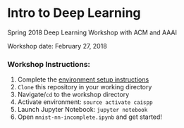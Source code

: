 # Intro to Deep Learning
Spring 2018 Deep Learning Workshop with ACM and AAAI

Workshop date: February 27, 2018

### Workshop Instructions:
1. Complete the [environment setup instructions](http://caisplusplus.usc.edu/blog/curriculum/environment_setup)
2. `Clone` this repository in your working directory
3. Navigate/`cd` to the workshop directory
4. Activate environment: `source activate caispp`
5. Launch Jupyter Notebook: `jupyter notebook`
6. Open `mnist-nn-incomplete.ipynb` and get started!
